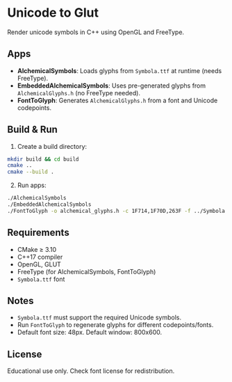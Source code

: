 
# Unicode to Glut

Render unicode symbols in C++ using OpenGL and FreeType.

## Apps
- **AlchemicalSymbols**: Loads glyphs from `Symbola.ttf` at runtime (needs FreeType).
- **EmbeddedAlchemicalSymbols**: Uses pre-generated glyphs from `AlchemicalGlyphs.h` (no FreeType needed).
- **FontToGlyph**: Generates `AlchemicalGlyphs.h` from a font and Unicode codepoints.

## Build & Run
1. Create a build directory:
  ```bash
  mkdir build && cd build
  cmake ..
  cmake --build .
  ```
2. Run apps:
  ```bash
  ./AlchemicalSymbols
  ./EmbeddedAlchemicalSymbols
  ./FontToGlyph -o alchemical_glyphs.h -c 1F714,1F70D,263F -f ../Symbola.ttf
  ```

## Requirements
- CMake ≥ 3.10
- C++17 compiler
- OpenGL, GLUT
- FreeType (for AlchemicalSymbols, FontToGlyph)
- `Symbola.ttf` font

## Notes
- `Symbola.ttf` must support the required Unicode symbols.
- Run `FontToGlyph` to regenerate glyphs for different codepoints/fonts.
- Default font size: 48px. Default window: 800x600.

## License
Educational use only. Check font license for redistribution.